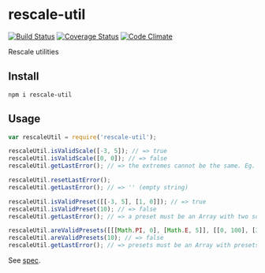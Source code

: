 # rescale-util

[![Build Status](https://travis-ci.org/javiercejudo/rescale-util.svg)](https://travis-ci.org/javiercejudo/rescale-util)
[![Coverage Status](https://coveralls.io/repos/javiercejudo/rescale-util/badge.svg?branch=master)](https://coveralls.io/r/javiercejudo/rescale-util?branch=master)
[![Code Climate](https://codeclimate.com/github/javiercejudo/rescale-util/badges/gpa.svg)](https://codeclimate.com/github/javiercejudo/rescale-util)

Rescale utilities

## Install

    npm i rescale-util

## Usage

```js
var rescaleUtil = require('rescale-util');

rescaleUtil.isValidScale([-3, 5]); // => true
rescaleUtil.isValidScale([0, 0]); // => false
rescaleUtil.getLastError(); // => the extremes cannot be the same. Eg. [0, 1]

rescaleUtil.resetLastError();
rescaleUtil.getLastError(); // => '' (empty string)

rescaleUtil.isValidPreset([[-3, 5], [1, 0]]); // => true
rescaleUtil.isValidPreset(10); // => false
rescaleUtil.getLastError(); // => a preset must be an Array with two scales. Eg. [[0, 100], [32, 212]]

rescaleUtil.areValidPresets([[[Math.PI, 0], [Math.E, 5]], [[0, 100], [32, 212]]]); // => true
rescaleUtil.areValidPresets(10); // => false
rescaleUtil.getLastError(); // => presets must be an Array with presets. Eg. [[[0, 100], [32, 212]], [[0, 100], [-273.15, -173.15]]]
```

See [spec](test/spec.js).
